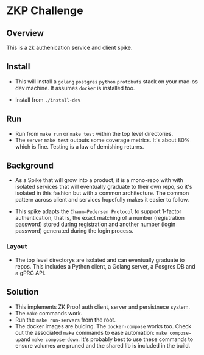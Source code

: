 # ZKP Challenge

## Overview

This is a zk authenication service and client spike.

## Install

* This will install a `golang` `postgres` `python` `protobufs` stack on your mac-os dev machine. It assumes `docker` is installed too.

* Install from `./install-dev`

## Run

* Run from `make run` or `make test` within the top level directories.
* The server `make test` outputs some coverage metrics. It's about 80% which is fine. Testing is a law of demishing returns.

## Background

* As a Spike that will grow into a product, it is a mono-repo with with isolated services that will eventually graduate to their own repo, so it's isolated in this fashion but with a common architecture. The common pattern across client and services hopefully makes it easier to follow.

* This spike adapts the `Chaum–Pedersen Protocol` to support 1-factor authentication, that is, the exact matching of a number (registration password) stored during registration and another number (login password) generated during the login process.

### Layout

* The top level directorys are isolated and can eventually graduate to repos. This includes a Python client, a Golang server, a Posgres DB and a gPRC API.

## Solution

* This implements ZK Proof auth client, server and persistnece system.
* The `make` commands work.
* Run the `make run-servers` from the root.
* The docker images are buiding. The `docker-compose` works too. Check out the associated `make` commands to ease automation: `make compose-up`and `make compose-down`. It's probably best to use these commands to ensure volumes are pruned and the shared lib is included in the build.
